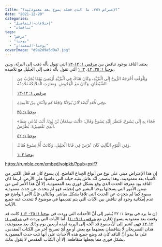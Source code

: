 ```yaml
---
title: "الإعتراض ٢٥٧، ما الذي فعله يسوع بعد معموديَّتِه؟"
date: "2021-12-20"
categories: 
  - "إختلافات-التفاصيل"
  - "تناقضات"
tags: 
  - "مرقس"
  - "يوحنا"
  - "يوحنا-المعمدان"
coverImage: "d9a2d9a5d9a7.jpg"
---
```


يعتقد الناقد بوجود تناقض بين [مرقس ١: ١٢-١٣](https://my.bible.com/bible/101/MRK.1.12-13) التي تقول بأنَّه ذهب إلى البريّة، وبين [يوحنا ١: ٣٥، ٤٢](https://my.bible.com/bible/101/JHN.1.35-42)، [٢: ١](https://my.bible.com/bible/101/JHN.2.1) التي تقول بأنَّه ذهب إلى الجليل مع تلاميذه.

> وَلِلْوَقْتِ أَخْرَجَهُ الرُّوحُ إِلَى الْبَرِّيَّةِ، وَكَانَ هُنَاكَ فِي الْبَرِّيَّةِ أَرْبَعِينَ يَوْمًا يُجَرَّبُ مِنَ الشَّيْطَانِ. وَكَانَ مَعَ الْوُحُوشِ. وَصَارَتِ الْمَلاَئِكَةُ تَخْدِمُهُ.
> 
> [مرقس ١: ١٢-١٣](https://my.bible.com/bible/101/MRK.1.12-13)

> _وَفِي الْغَدِ أَيْضًا كَانَ يُوحَنَّا وَاقِفًا هُوَ وَاثْنَانِ مِنْ تَلاَمِيذِهِ،_
> 
> [يوحنا ١: ٣٥](https://my.bible.com/bible/101/JHN.1.35)

> فَجَاءَ بِهِ إِلَى يَسُوعَ. فَنَظَرَ إِلَيْهِ يَسُوعُ وَقَالَ: «أَنْتَ سِمْعَانُ بْنُ يُونَا. أَنْتَ تُدْعَى صَفَا» الَّذِي تَفْسِيرُهُ: بُطْرُسُ.
> 
> [يوحنا ١: ٤٢](https://my.bible.com/bible/101/JHN.1.42)

> وَفِي الْيَوْمِ الثَّالِثِ كَانَ عُرْسٌ فِي قَانَا الْجَلِيلِ، وَكَانَتْ أُمُّ يَسُوعَ هُنَاكَ.
> 
> [يوحنا ٢ :١](https://my.bible.com/bible/101/JHN.2.1)

https://rumble.com/embed/voipkb/?pub=pxif7

إن هذا الإعتراض مبني على نوع من أنواع الخِداع الفاضح. إن يسوع كان قد فَعَل الكثير من الأشياء بعد معموديته، وهذا يتضمن أنَّه عاش بقية حياته التي عاشها على الأرض. لربما كان الناقد يود معرفة الحدث الذي وقع بشكل فوري بعد المعمودية. إلا أنَّ هذا الأمر لس من ضِمن الأمور التي يسجلها يوحنا البشير في إنجيله، فهو لم يتحدث عن حدث معمودية يسوع كما لم يتحدث عن الحدث التي تلاها بشكل مباشر. وبالتالي فإنَّ الأمر الواضح هو عدم إمكانية وجود أي تناقض بين الآيات التي يتم تقديمها في موضوع لا تتحدث عنه جميع الآيات.

إن ما يرد في يوحنا ١: ٣٢ يُشير إلى أنَّ الأحداث التي وردت في [يوحنا ١: ٣٥- ٢: ١](https://my.bible.com/bible/101/JHN.1.35-51) كانت قد وقعت بعد معمودية يسوع (قارن مع [مرقس ١: ٩-١٠](https://my.bible.com/bible/101/MRK.1.9-10)). أما الآيات التي وردت في [مرقس ١: ١٢-١٣](https://my.bible.com/bible/101/MRK.1.12-13) فهي تُشير إلى أنَّ يسوع قد اتَّجه إلى البرية لمدة أربعين يوم وذلك بعد معموديته، هذان التصريحان لا يتناقضان بعضهما مع بعض أو مع أيّ تصريح آخر من الكتاب المقدس. على ما يبدو أنَّ الناقد كان قد وضع جميع هذه الأحداث على أنها تلت حدث المعمودية بشكل فوري مما يجعلها متقاطعة، إلا أن الكتاب المقدس لا يقول بذلك.
